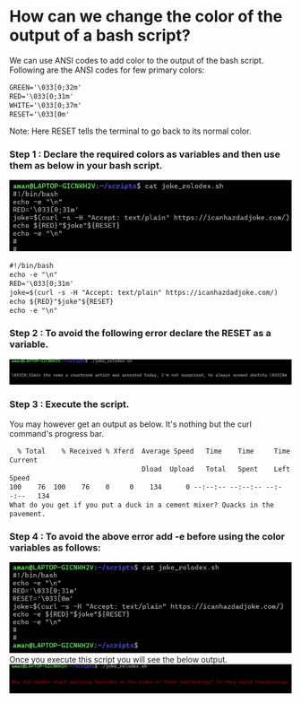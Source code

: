 <!-- Author: Aman Kumar -->
<!-- Created On : 02-10-2025 -->
<!-- This markdown file explains how we can change/add color to the bash script output.-->
<!---->
# How can we change the color of the output of a bash script?

We can use ANSI codes to add color to the output of the bash script. Following are the ANSI codes for few primary colors:
```
GREEN='\033[0;32m'
RED='\033[0;31m'
WHITE='\033[0;37m'
RESET='\033[0m'
```
Note: Here RESET tells the terminal to go back to its normal color.
### Step 1 : Declare the required colors as variables and then use them as below in your bash script.
![](https://github.com/amancs1422/Practice_Shell_Scripting/blob/df8dca721b0e256c0df156170bc055458a36d85d/Images/bash_op_color1.jpg)
```
#!/bin/bash
echo -e "\n"
RED='\033[0;31m'
joke=$(curl -s -H "Accept: text/plain" https://icanhazdadjoke.com/)
echo ${RED}"$joke"${RESET}
echo -e "\n"
```
### Step 2 : To avoid the following error declare the RESET as a variable.
![](https://github.com/amancs1422/Practice_Shell_Scripting/blob/df8dca721b0e256c0df156170bc055458a36d85d/Images/bash_op_color3.jpg)

### Step 3 : Execute the script.
You may however get an output as below. It's nothing but the curl command's progress bar.
```
  % Total    % Received % Xferd  Average Speed   Time    Time     Time  Current
                                 Dload  Upload   Total   Spent    Left  Speed
100    76  100    76    0     0    134      0 --:--:-- --:--:-- --:--:--   134
What do you get if you put a duck in a cement mixer? Quacks in the pavement.
```
### Step 4 : To avoid the above error add -e before using the color variables as follows:
![](https://github.com/amancs1422/Practice_Shell_Scripting/blob/404ff5c48596473358b8057d70746daea985d3be/Images/bash_op_color2.jpg)<br>
Once you execute this script you will see the below output.
<br>![](https://github.com/amancs1422/Practice_Shell_Scripting/blob/df8dca721b0e256c0df156170bc055458a36d85d/Images/bash_op_color4.jpg)
<!---->
<!---->
<!-- End of File -->
